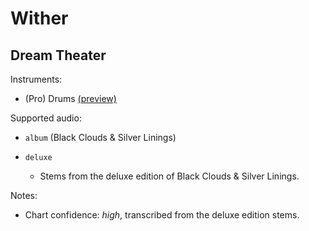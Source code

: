 # Wither

## Dream Theater

Instruments:

  * (Pro) Drums [(preview)](http://pages.cs.wisc.edu/~tolly/customs/?title=wither&artist=dream-theater)

Supported audio:

  * `album` (Black Clouds & Silver Linings)

  * `deluxe`

    * Stems from the deluxe edition of Black Clouds & Silver Linings.

Notes:

  * Chart confidence: *high*, transcribed from the deluxe edition stems.

